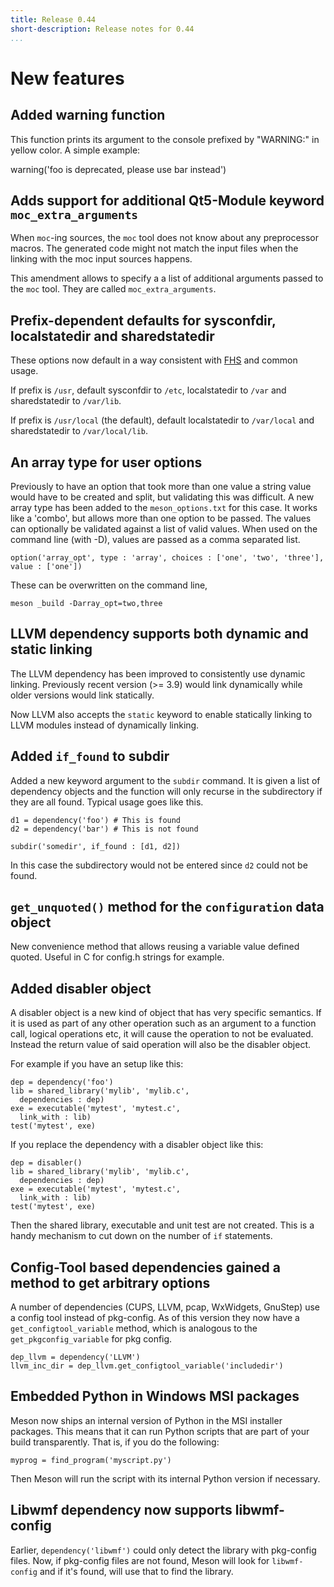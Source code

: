 ```yaml
---
title: Release 0.44
short-description: Release notes for 0.44
...
```


# New features

## Added warning function

This function prints its argument to the console prefixed by
"WARNING:" in yellow color. A simple example:

warning('foo is deprecated, please use bar instead')


## Adds support for additional Qt5-Module keyword `moc_extra_arguments`

When `moc`-ing sources, the `moc` tool does not know about any
preprocessor macros. The generated code might not match the input
files when the linking with the moc input sources happens.

This amendment allows to specify a a list of additional arguments
passed to the `moc` tool. They are called `moc_extra_arguments`.


## Prefix-dependent defaults for sysconfdir, localstatedir and sharedstatedir

These options now default in a way consistent with
[FHS](http://refspecs.linuxfoundation.org/fhs.shtml) and common usage.

If prefix is `/usr`, default sysconfdir to `/etc`, localstatedir to `/var` and
sharedstatedir to `/var/lib`.

If prefix is `/usr/local` (the default), default localstatedir to
`/var/local` and sharedstatedir to `/var/local/lib`.


## An array type for user options

Previously to have an option that took more than one value a string
value would have to be created and split, but validating this was
difficult. A new array type has been added to the `meson_options.txt`
for this case. It works like a 'combo', but allows more than one
option to be passed. The values can optionally be validated against a
list of valid values. When used on the command line (with -D), values
are passed as a comma separated list.

```meson
option('array_opt', type : 'array', choices : ['one', 'two', 'three'], value : ['one'])
```

These can be overwritten on the command line,

```meson
meson _build -Darray_opt=two,three
```

## LLVM dependency supports both dynamic and static linking

The LLVM dependency has been improved to consistently use dynamic
linking. Previously recent version (>= 3.9) would link dynamically
while older versions would link statically.

Now LLVM also accepts the `static` keyword to enable statically
linking to LLVM modules instead of dynamically linking.


## Added `if_found` to subdir

Added a new keyword argument to the `subdir` command. It is given a
list of dependency objects and the function will only recurse in the
subdirectory if they are all found. Typical usage goes like this.

```meson
d1 = dependency('foo') # This is found
d2 = dependency('bar') # This is not found

subdir('somedir', if_found : [d1, d2])
```

In this case the subdirectory would not be entered since `d2` could
not be found.

## `get_unquoted()` method for the `configuration` data object

New convenience method that allows reusing a variable value
defined quoted. Useful in C for config.h strings for example.


## Added disabler object

A disabler object is a new kind of object that has very specific
semantics. If it is used as part of any other operation such as an
argument to a function call, logical operations etc, it will cause the
operation to not be evaluated. Instead the return value of said
operation will also be the disabler object.

For example if you have an setup like this:

```meson
dep = dependency('foo')
lib = shared_library('mylib', 'mylib.c',
  dependencies : dep)
exe = executable('mytest', 'mytest.c',
  link_with : lib)
test('mytest', exe)
```

If you replace the dependency with a disabler object like this:

```meson
dep = disabler()
lib = shared_library('mylib', 'mylib.c',
  dependencies : dep)
exe = executable('mytest', 'mytest.c',
  link_with : lib)
test('mytest', exe)
```

Then the shared library, executable and unit test are not
created. This is a handy mechanism to cut down on the number of `if`
statements.


## Config-Tool based dependencies gained a method to get arbitrary options

A number of dependencies (CUPS, LLVM, pcap, WxWidgets, GnuStep) use a
config tool instead of pkg-config. As of this version they now have a
`get_configtool_variable` method, which is analogous to the
`get_pkgconfig_variable` for pkg config.

```meson
dep_llvm = dependency('LLVM')
llvm_inc_dir = dep_llvm.get_configtool_variable('includedir')
```

## Embedded Python in Windows MSI packages

Meson now ships an internal version of Python in the MSI installer
packages. This means that it can run Python scripts that are part of
your build transparently. That is, if you do the following:

```meson
myprog = find_program('myscript.py')
```

Then Meson will run the script with its internal Python version if necessary.

## Libwmf dependency now supports libwmf-config

Earlier, `dependency('libwmf')` could only detect the library with
pkg-config files. Now, if pkg-config files are not found, Meson will
look for `libwmf-config` and if it's found, will use that to find the
library.
